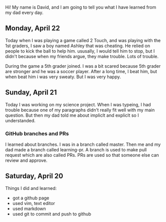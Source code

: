 Hi! My name is David, and I am going to tell you what I have learned from my dad every day.
## Monday, April 22

Today when I was playing a game called 2 Touch, and was playing with the 1st
graders, I saw a boy named Ashley that was cheating. He relied on people to
kick the ball to help him. ususally, I would tell him to stop, but I didn't
because when my friends argue, they make trouble. Lots of trouble.

During the game a 5th grader joined. I was  a bit scared because 5th grader are
stronger and he was a soccer player. After a long time, I beat him, but when
beat him i was very sweaty. But I was very happy.

## Sunday, April 21

Today I was working on my science project. When I was typeing, I had trouble
because one of my paragraphs didn't really fit well with my main question. But
then my dad told me about impliclt and expliclt so I understanded.

### GitHub branches and PRs

I learned about branches. I was in a branch called master. Then me and my dad
made a branch called learning-pr.  A branch is used to make pull request which
are also called PRs. PRs are used so that someone else can review and approve.

## Saturday, April 20

Things I did and learned:

- got a github page
- used vim, text editor
- used markdown
- used git to commit and push to github
